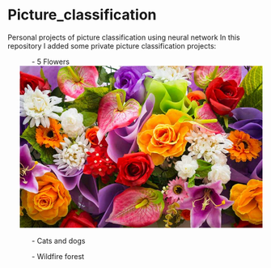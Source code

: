 # Picture_classification
Personal projects of picture classification using neural network
In this repository I added some private picture classification projects:
<ul>
  <ol>- 5 Flowers</ol>
      <img src="https://github.com/JamBelg/Picture_classification/blob/master/5%20Flowers/image_flowers.jpg" size="50x50" alt="Alt text" title="Flowers">
  <ol>- Cats and dogs</ol>
  <ol>- Wildfire forest</ol>
</ul>
